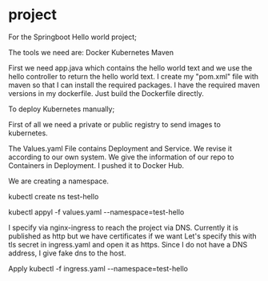 # project

For the Springboot Hello world project;

The tools we need are:
Docker
Kubernetes
Maven

First we need app.java which contains the hello world text and we use the hello controller to return the hello world text.
I create my "pom.xml" file with maven so that I can install the required packages. I have the required maven versions in my dockerfile. Just build the Dockerfile directly.

To deploy Kubernetes manually;

First of all we need a private or public registry to send images to kubernetes.

The Values.yaml File contains Deployment and Service. We revise it according to our own system. We give the information of our repo to Containers in Deployment.
I pushed it to Docker Hub.

We are creating a namespace.

kubectl create ns test-hello

kubectl appyl -f values.yaml --namespace=test-hello


I specify via nginx-ingress to reach the project via DNS. Currently it is published as http but we have certificates if we want
 Let's specify this with tls secret in ingress.yaml and open it as https. Since I do not have a DNS address, I give fake dns to the host.

Apply kubectl -f ingress.yaml --namespace=test-hello

